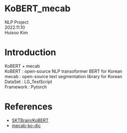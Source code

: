 # KoBERT_mecab  
NLP Project  
2022.11.10  
Huisoo Kim  
# Introduction  
KoBERT + mecab   
KoBERT : open-source NLP transoformer BERT for Korean   
mecab : open-source text segmentation library for Korean   
DataSet : LG_TestScript  
Framework : Pytorch  
# References  
* [SKTBrain/KoBERT](https://github.com/SKTBrain/KoBERT)  
* [mecab-ko-dic](https://bitbucket.org/eunjeon/mecab-ko-dic/src/master/)  

